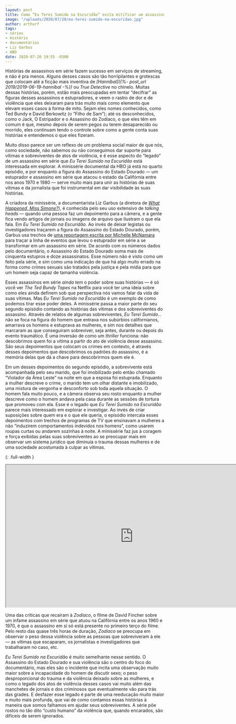 ```yaml
---
layout: post
title: Como “Eu Terei Sumido na Escuridão” evita mitificar um assassino em série
image: "/uploads/2020/07/20/eu-terei-sumido-na-escuridao.jpg"
author: arthurf
tags:
- séries
- mistério
- documentários
- Liz Garbus
- HBO
date: 2020-07-20 19:55 -0300
---
```

Histórias de assassinos em série fazem sucesso em serviços de streaming, e não é pra menos. Alguns desses casos são tão horripilantes e grotescas que colocam até a ficção mais inventiva de *[Hannibal]({%- post_url 2019/2019-06-19-hannibal -%})* ou *True Detective* no chinelo. Muitas dessas histórias, porém, estão mais preocupadas em tentar “decifrar” as figuras desses assassinos e estupradores, e veem o rastro de dor e de violência que eles deixaram para trás muito mais como elemento que elevam esses casos à forma de mito. Sejam eles nomes conhecidos, como Ted Bundy e David Berkowitz (o “Filho de Sam”); até os desconhecidos, como o Jack, O Estripador e o Assassino do Zodíaco, o que eles têm em comum é que, mesmo depois de serem pegos ou terem desaparecido ou morrido, eles continuam tendo o controle sobre como a gente conta suas histórias e entendemos o que eles fizeram.

Muito disso parece ser um reflexo de um problema social maior de que nós, como sociedade, não sabemos ou não conseguimos dar suporte para vítimas e sobreviventes de atos de violência, e é esse aspecto do “legado” de um assassino em série que *Eu Terei Sumido na Escuridão* está interessada em explorar. A minissérie documental da HBO já está no quarto episódio, e por enquanto a figura do Assassino do Estado Dourado — um estuprador e assassino em série que atacou o estado da Califórnia entre nos anos 1970 e 1980 — serve muito mais para unir as histórias de suas vítimas e da jornalista que foi instrumental em dar visibilidade às suas histórias.

A criadora da minissérie, a documentarista Liz Garbus (a diretora de [*What Happened, Miss Simone?*](https://youtu.be/DeevW_zYojY)), é conhecida pelo seu uso extensivo de *talking heads* — quando uma pessoa faz um depoimento para a câmera, e a gente fica vendo artigos de jornais ou imagens de arquivo que ilustram o que ela fala. Em *Eu Terei Sumido na Escuridão*. Ao invés de deixar legistas ou investigadores traçarem a figura do Assassino do Estado Dourado, porém, Garbus usa trechos de [uma reportagem escrita por Michelle McNamara](https://www.lamag.com/longform/in-the-footsteps-of-a-killer/) para traçar a linha de eventos que levou o estuprador em série a se transformar em um assassino em série. De acordo com os números dados pelo documentário, o Assassino do Estado Dourado soma mais de cinquenta estupros e doze assassinatos. Esse número não é visto como um feito pela série, e sim como uma indicação de que há algo muito errado na forma como crimes sexuais são tratados pela justiça e pela mídia para que um homem seja capaz de tamanha violência.

Esses assassinos em série *ainda tem* o poder sobre suas histórias — é só você ver *The Ted Bundy Tapes* na Netflix para você ter uma ideia sobre como eles ainda definem sob que perspectiva nós vamos falar da vida de suas vítimas. Mas *Eu Terei Sumido na Escuridão* é um exemplo de como podemos tirar esse poder deles. A minissérie passa a maior parte do seu segundo episódio contando as histórias das vítimas e dos sobreviventes do assassino. Através de relatos de algumas sobreviventes, *Eu Terei Sumido…* não se foca na figura do homem que entrava nos subúrbios californianos, amarrava os homens e estuprava as mulheres, e sim nos detalhes que marcaram as que conseguiram sobreviver, seja antes, durante ou depois do evento traumático. É uma inversão de como um *thriller* funciona: não descobrimos quem foi a vítima a partir do ato de violência desse assassino. São seus depoimentos que colocam os crimes em contexto, é através desses depoimentos que descobrimos os padrões do assassino, é a memória delas que dá a chave para descobrirmos quem ele é.

Em um desses depoimentos do segundo episódio, a sobrevivente está acompanhada pelo seu marido, que foi imobilizado pelo então chamado “Violador da Área Leste” na noite em que a esposa foi estuprada. Enquanto a mulher descreve o crime, o marido tem um olhar distante e imobilizado, uma mistura de vergonha e desconforto sob toda aquela situação. O homem fala muito pouco, e a câmera observa seu rosto enquanto a mulher descreve como o homem andava pela casa durante as sessões de tortura que promoveu com ela. Esse é o legado que *Eu Terei Sumido na Escuridão* parece mais interessado em explorar e investigar. Ao invés de criar suposições sobre quem era e o que ele queria, o episódio intercala esses depoimentos com trechos de programas de TV que ensinavam a mulheres a não “induzirem comportamentos indevidos nos homens”, como usarem roupas curtas ou andarem sozinhas à noite. A minissérie faz jus à coragem e força exibidas pelas suas sobreviventes ao se preocupar mais em observar um sistema jurídico que diminuía o trauma dessas mulheres e de uma sociedade acostumada à culpar as vítimas.

{: .full-width }
<iframe width="806" height="453" src="https://www.youtube.com/embed/DTNHJETw0S8"  allow="accelerometer; autoplay; encrypted-media; gyroscope; picture-in-picture" allowfullscreen></iframe>

Uma das críticas que recaíram à *Zodíaco*, o filme de David Fincher sobre um infame assassino em série que atuou na Califórnia entre os anos 1960 e 1970, é que o assassino em si só está presente no primeiro terço do filme. Pelo resto das quase três horas de duração, *Zodíaco* se preocupa em observar o peso dessa violência sobre as pessoas que sobreviveram à ele — as vítimas que escaparam, os jornalistas e investigadores que trabalharam no caso, etc. 

*Eu Terei Sumido na Escuridão* é muito semelhante nesse sentido. O Assassino do Estado Dourado e sua violência são o centro do foco do documentário, mas eles são o incidente que incita uma observação muito maior sobre a incapacidade do homem de discutir sexo; o peso desproporcional do trauma e da violência deixado sobre as mulheres, e como o legado dos atos de violência desses casos vai muito além das manchetes de jornais e dos criminosos que eventualmente vão para trás das grades. E desfazer esse legado é parte de uma reeducação muito maior e muito mais profunda, que vai de como contamos essas histórias à maneira que somos falhamos em ajudar seus sobreviventes. A série põe rostos no tão dito “custo humano” da violência que, quando encarados, são difíceis de serem ignorados.
